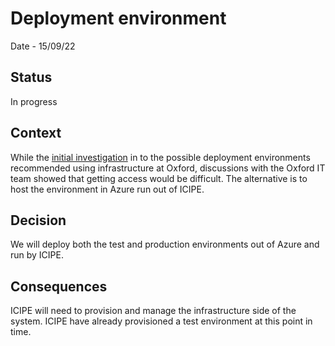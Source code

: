 # Deployment environment

Date - 15/09/22

## Status
In progress

## Context
While the [initial investigation](https://github.com/icipe-official/vectoratlas-software-code/issues/45) in to the possible deployment environments recommended using infrastructure at Oxford, discussions with the Oxford IT team showed that getting access would be difficult. The alternative is to host the environment in Azure run out of ICIPE.

## Decision
We will deploy both the test and production environments out of Azure and run by ICIPE.

## Consequences
ICIPE will need to provision and manage the infrastructure side of the system. ICIPE have already provisioned a test environment at this point in time.
